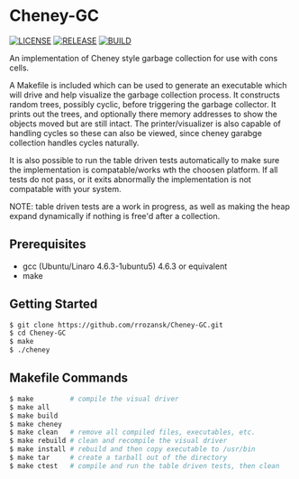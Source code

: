 # Cheney-GC


[![LICENSE](https://img.shields.io/badge/LICENSE-MIT-green.svg)](https://github.com/rrozansk/Cheney-GC/blob/master/LICENSE.txt) [![RELEASE](https://img.shields.io/badge/release-v1-green.svg)](https://github.com/rrozansk/Cheney-GC/releases/tag/v1.0) [![BUILD](https://img.shields.io/badge/release-v2-yellow.svg)]()

An implementation of Cheney style garbage collection for use with cons cells.

A Makefile is included which can be used to generate an executable which will drive and help visualize the garbage collection process.
It constructs random trees, possibly cyclic, before triggering the garbage collector.
It prints out the trees, and optionally there memory addresses to show the objects moved but are still intact.
The printer/visualizer is also capable of handling cycles so these can also be viewed, since cheney garabge collection handles cycles naturally.

It is also possible to run the table driven tests automatically to make sure the implementation is compatable/works wth the choosen platform.
If all tests do not pass, or it exits abnormally the implementation is not compatable with your system.

NOTE: table driven tests are a work in progress, as well as making the heap expand dynamically if nothing is free'd after a collection.

## Prerequisites
- gcc (Ubuntu/Linaro 4.6.3-1ubuntu5) 4.6.3 or equivalent
- make

## Getting Started
```sh
$ git clone https://github.com/rrozansk/Cheney-GC.git
$ cd Cheney-GC
$ make
$ ./cheney
```

## Makefile Commands
```sh
$ make         # compile the visual driver
$ make all
$ make build
$ make cheney
$ make clean   # remove all compiled files, executables, etc.
$ make rebuild # clean and recompile the visual driver
$ make install # rebuild and then copy executable to /usr/bin
$ make tar     # create a tarball out of the directory
$ make ctest   # compile and run the table driven tests, then clean
```
